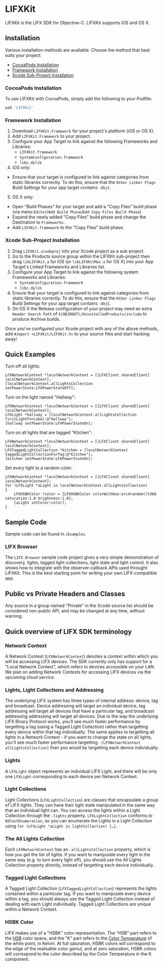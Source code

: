 # LIFXKit

LIFXKit is the LIFX SDK for Objective-C. LIFXKit supports iOS and OS X.

## Installation

Various installation methods are available. Choose the method that best suits your project:

* [CocoaPods Installation](#cocoapods-installation)
* [Framework Installation](#framework-installation)
* [Xcode Sub-Project Installation](#xcode-sub-project-installation)

### CocoaPods Installation
To use LIFXKit with CocoaPods, simply add the following to your Podfile:

```ruby
pod 'LIFXKit'
```

### Framework Installation
1. Download `LIFXKit.Framework` for your project's platform (iOS or OS X).
2. Add `LIFXKit.Framework` to your project.
3. Configure your App Target to link against the following Frameworks and Libraries:
	- `LIFXKit.framework`
	- `SystemConfiguration.framework`
	- `libz.dylib`
4. iOS only:
  - Ensure that your target is configured to link against categories from static libraries correctly. To do this, ensure that the `Other Linker Flags` Build Settings for your app target contains `-ObjC`.
5. OS X only:
  - Open "Build Phases" for your target and add a "Copy Files" build phase (via menu `Editor`/`Add Build Phase`/`Add Copy Files Build Phase`)
  - Expand the newly added "Copy Files" build phase and change the Destination to `Frameworks`.
  - Add `LIFXKit.framework` to the "Copy Files" build phase.

### Xcode Sub-Project Installation
1. Drag `LIFXKit.xcodeproj` into your Xcode project as a sub-project.
2. Go to the Products source group within the LIFXKit sub-project then drag `libLIFXKit.a` for iOS (or `libLIFXKitMac.a` for OS X) into your App Target's Linked Frameworks and Libraries list.
3. Configure your App Target to link against the following system Frameworks and Libraries:
	- `SystemConfiguration.framework`
	- `libz.dylib`
4. Ensure that your target is configured to link against categories from static libraries correctly. To do this, ensure that the `Other Linker Flags` Build Settings for your app target contains `-ObjC`.
5. On OS X the Release configuration of your project may need an extra `Header Search Path` of `$(OBJROOT)/UninstalledProducts/include` to produce Archive builds.

Once you've configured your Xcode project with any of the above methods, add `#import <LIFXKit/LIFXKit.h>` to your source files and start hacking away!

## Quick Examples

Turn off all lights:
```objc
LFXNetworkContext *localNetworkContext = [[LFXClient sharedClient] localNetworkContext];
[localNetworkContext.allLightsCollection setPowerState:LFXPowerStateOff];
```

Turn on the light named "Hallway":
```objc
LFXNetworkContext *localNetworkContext = [[LFXClient sharedClient] localNetworkContext];
LFXLight *hallway = [localNetworkContext.allLightsCollection firstLightForLabel:@"Hallway"];
[hallway setPowerState:LFXPowerStateOn];
```

Turn on all lights that are tagged "Kitchen":
```objc
LFXNetworkContext *localNetworkContext = [[LFXClient sharedClient] localNetworkContext];
LFXTaggedLightCollection *kitchen = [localNetworkContext taggedLightCollectionForTag:@"Kitchen"];
[kitchen setPowerState:LFXPowerStateOn];
```

Set every light to a random color:
```objc
LFXNetworkContext *localNetworkContext = [[LFXClient sharedClient] localNetworkContext];
for (LFXLight *aLight in localNetworkContext.allLightsCollection)
{
	LFXHSBKColor *color = [LFXHSBKColor colorWithHue:arc4random()%360 saturation:1.0 brightness:1.0];
	[aLight setColor:color];
}
```

## Sample Code

Sample code can be found in `/Examples`.

### LIFX Browser
The `LIFX Browser` sample code project gives a very simple demonstration of discovery, lights, tagged light collections, light state and light control. It also shows how to integrate with the observer-callback APIs used throught LIFXKit. This is the best starting point for writing your own LIFX-compatible app.

## Public vs Private Headers and Classes
Any source in a group named "Private" in the Xcode source list should be considered non-public API, and may be changed at any time, without warning.

## Quick overview of LIFX SDK terminology

### Network Context

A Network Context (`LFXNetworkContext`) denotes a context within which you will be accessing LIFX devices. The SDK currently only has support for a "Local Network Context", which refers to devices accessible on your LAN. We plan on adding Network Contexts for accessing LIFX devices via the upcoming cloud service.

### Lights, Light Collections and Addressing

The underlying LIFX system has three types of internal address: device, tag and broadcast. Device addressing will target an individual device, tag addressing will target all devices that have a particular tag, and broadcast addressing addressing will target all devices. Due to the way the underlying LIFX Binary Protocol works, you'll see much faster performance by targetting a tag (using a Tagged Light Collection) rather than targetting every device within that tag individually. The same applies to targetting all lights in a Network Context - if you want to change the state on all lights, you'll see much faster performance targetting `-[LFXNetworkContext allLightsCollection]` than you would by targetting each device individually.

### Lights

A `LFXLight` object represents an individual LIFX Light, and there will be only one `LFXLight` corresponding to each device per Network Context.

### Light Collections

Light Collections (`LFXLightCollection`) are classes that encapsulate a group of LIFX lights. They can have their light state manipulated in the same way that an individual light can. You can access the lights within a Light Collection through the `.lights` property. `LFXLightCollection` conforms to `NSFastEnumeration`, so you can enumerate the Lights in a Light Collection using `for (LFXLight *aLight in lightCollection) {…}`. 

### The All Lights Collection

Each `LFXNetworkContext` has an `.allLightsCollection` property, which is how you get the list of lights. If you want to manipulate every light in the same way (e.g. to turn every light off), you should use the All Lights Collection property directly, instead of targetting each device individually.

### Tagged Light Collections

A Tagged Light Collection (`LFXTaggedLightCollection`) represents the lights contained within a particular tag. If you want to manipulate every device within a tag, you should always use the Tagged Light Collection instead of dealing with each Light individually. Tagged Light Collections are unique within a Network Context.

### HSBK Color

LIFX makes use of a "HSBK" color representation. The "HSB" part refers to the [HSB](http://en.wikipedia.org/wiki/HSB_color_space) color space, and the "K" part refers to the [Color Temperature](http://en.wikipedia.org/wiki/Color_temperature) of the white point, in Kelvin. At full saturation, HSBK colors will correspond to the edge of the realisable color gamut, and at zero saturation, HSBK colors will correspond to the color described by the Color Temperature in the K component.

